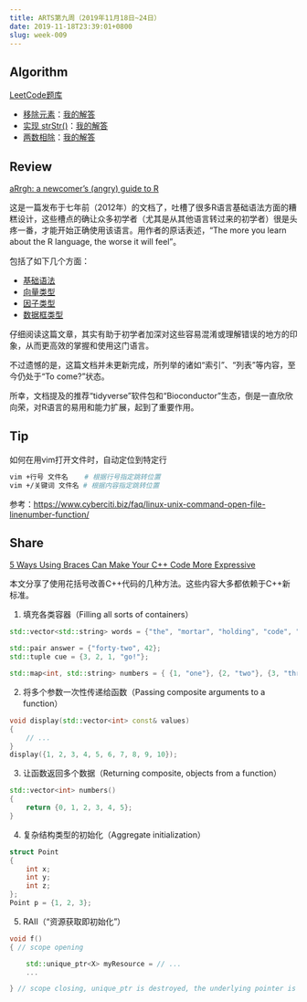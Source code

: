 ```yaml
---
title: ARTS第九周（2019年11月18日~24日）
date: 2019-11-18T23:39:01+0800
slug: week-009
---
```


## Algorithm

[LeetCode题库](https://leetcode-cn.com/problemset/all/)

* [移除元素](https://leetcode-cn.com/problems/remove-element/)：[我的解答](https://github.com/yanlinlin82/leetcode/blob/master/00027_remove-element/191118-1.cpp)
* [实现 strStr()](https://leetcode-cn.com/problems/implement-strstr/)：[我的解答](https://github.com/yanlinlin82/leetcode/blob/master/00028_implement-strstr/191118-1.cpp)
* [两数相除](https://leetcode-cn.com/problems/divide-two-integers/)：[我的解答](https://github.com/yanlinlin82/leetcode/blob/master/00029_divide-two-integers/191118-1.cpp)

## Review

[aRrgh: a newcomer’s (angry) guide to R](http://arrgh.tim-smith.us/)

这是一篇发布于七年前（2012年）的文档了，吐槽了很多R语言基础语法方面的糟糕设计，这些槽点的确让众多初学者（尤其是从其他语言转过来的初学者）很是头疼一番，才能开始正确使用该语言。用作者的原话表述，“The more you learn about the R language, the worse it will feel”。

包括了如下几个方面：

* [基础语法](http://arrgh.tim-smith.us/syntax.html)
* [向量类型](http://arrgh.tim-smith.us/atomic.html)
* [因子类型](http://arrgh.tim-smith.us/factors.html)
* [数据框类型](http://arrgh.tim-smith.us/data_frames.html)

仔细阅读这篇文章，其实有助于初学者加深对这些容易混淆或理解错误的地方的印象，从而更高效的掌握和使用这门语言。

不过遗憾的是，这篇文档并未更新完成，所列举的诸如“索引”、“列表”等内容，至今仍处于“To come?”状态。

所幸，文档提及的推荐“tidyverse”软件包和“Bioconductor”生态，倒是一直欣欣向荣，对R语言的易用和能力扩展，起到了重要作用。

## Tip

如何在用vim打开文件时，自动定位到特定行

```sh
vim +行号 文件名    # 根据行号指定跳转位置
vim +/关键词 文件名 # 根据内容指定跳转位置
```

参考：<https://www.cyberciti.biz/faq/linux-unix-command-open-file-linenumber-function/>

## Share

[5 Ways Using Braces Can Make Your C++ Code More Expressive](https://www.fluentcpp.com/2019/11/15/5-ways-cpp-braces-will-make-your-code-more-expressive/)

本文分享了使用花括号改善C++代码的几种方法。这些内容大多都依赖于C++新标准。

1. 填充各类容器（Filling all sorts of containers）

```cpp
std::vector<std::string> words = {"the", "mortar", "holding", "code", "together"};

std::pair answer = {"forty-two", 42};
std::tuple cue = {3, 2, 1, "go!"};

std::map<int, std::string> numbers = { {1, "one"}, {2, "two"}, {3, "three"} };
```

2. 将多个参数一次性传递给函数（Passing composite arguments to a function）

```cpp
void display(std::vector<int> const& values)
{
    // ...
}
display({1, 2, 3, 4, 5, 6, 7, 8, 9, 10});
```

3. 让函数返回多个数据（Returning composite, objects from a function）

```cpp
std::vector<int> numbers()
{
    return {0, 1, 2, 3, 4, 5};
}
```

4. 复杂结构类型的初始化（Aggregate initialization）

```cpp
struct Point
{
    int x;
    int y;
    int z;
};
Point p = {1, 2, 3};
```

5. RAII（“资源获取即初始化”）

```cpp
void f()
{ // scope opening

    std::unique_ptr<X> myResource = // ...
    ...

} // scope closing, unique_ptr is destroyed, the underlying pointer is deleted
```
